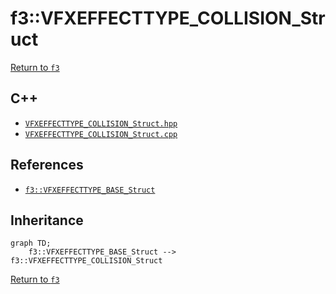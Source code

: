 # f3::VFXEFFECTTYPE_COLLISION_Struct

[Return to `f3`](/docs/f3.md)

## C++

- [`VFXEFFECTTYPE_COLLISION_Struct.hpp`](/c++/include/VFXEFFECTTYPE_COLLISION_Struct.hpp)
- [`VFXEFFECTTYPE_COLLISION_Struct.cpp`](/c++/source/VFXEFFECTTYPE_COLLISION_Struct.cpp)

## References

- [`f3::VFXEFFECTTYPE_BASE_Struct`](/docs/f3/VFXEFFECTTYPE_BASE_Struct.md)

## Inheritance

```mermaid
graph TD;
    f3::VFXEFFECTTYPE_BASE_Struct --> f3::VFXEFFECTTYPE_COLLISION_Struct
```

[Return to `f3`](/docs/f3.md)